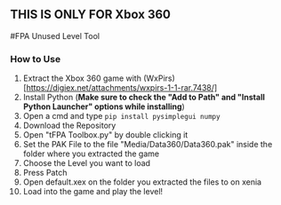 
## THIS IS ONLY FOR Xbox 360 
#FPA Unused Level Tool

### How to Use

1. Extract the Xbox 360 game with (WxPirs)[https://digiex.net/attachments/wxpirs-1-1-rar.7438/]
2. Install Python (**Make sure to check the "Add to Path" and "Install Python Launcher" options while installing**)
3. Open a cmd and type ``pip install pysimplegui numpy``
4. Download the Repository
5. Open "tFPA Toolbox.py" by double clicking it
6. Set the PAK File to the file "Media/Data360/Data360.pak" inside the folder where you extracted the game
7. Choose the Level you want to load
8. Press Patch
9. Open default.xex on the folder you extracted the files to on xenia
10. Load into the game and play the level!